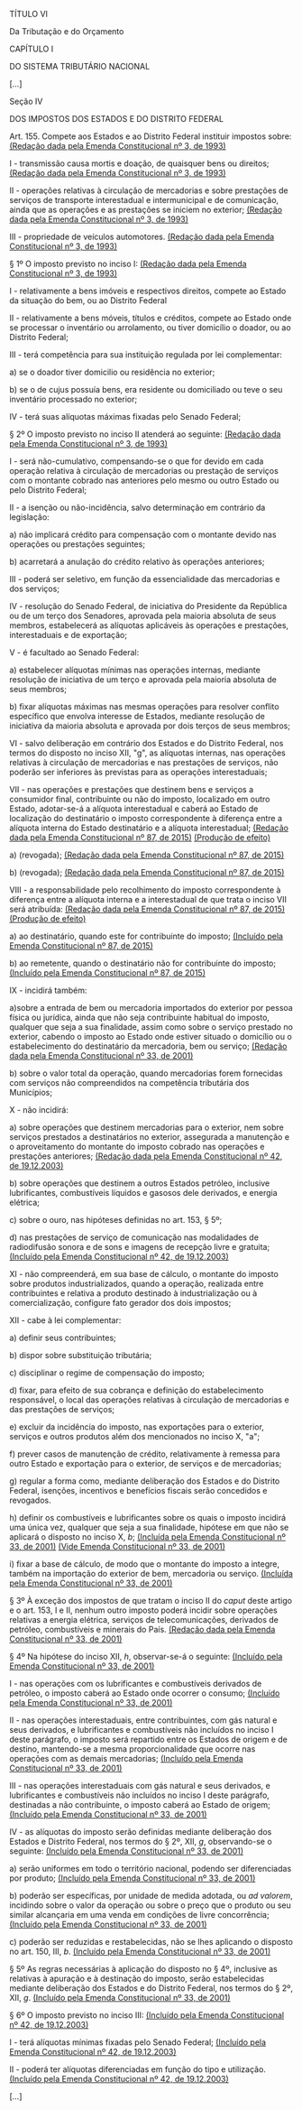 TÍTULO VI

Da Tributação e do Orçamento

CAPÍTULO I

DO SISTEMA TRIBUTÁRIO NACIONAL

[…]

Seção IV

DOS IMPOSTOS DOS ESTADOS E DO DISTRITO FEDERAL

Art. 155. Compete aos Estados e ao Distrito Federal instituir impostos sobre:     [(](http://www.planalto.gov.br/ccivil_03/constituicao/Emendas/Emc/emc03.htm#art1)[Redação dada pela Emenda Constitucional nº 3, de 1993)](http://www.planalto.gov.br/ccivil_03/constituicao/Emendas/Emc/emc03.htm#art1)

I - transmissão causa mortis e doação, de quaisquer bens ou direitos;     [(Redação dada pela Emenda Constitucional nº 3, de 1993)](http://www.planalto.gov.br/ccivil_03/constituicao/Emendas/Emc/emc03.htm#art1)

II - operações relativas à circulação de mercadorias e sobre prestações de serviços de transporte interestadual e intermunicipal e de comunicação, ainda que as operações e as prestações se iniciem no exterior;     [(Redação dada pela Emenda Constitucional nº 3, de 1993)](http://www.planalto.gov.br/ccivil_03/constituicao/Emendas/Emc/emc03.htm#art1)

III - propriedade de veículos automotores.     [(Redação dada pela Emenda Constitucional nº 3, de 1993)](http://www.planalto.gov.br/ccivil_03/constituicao/Emendas/Emc/emc03.htm#art1)

§ 1º O imposto previsto no inciso I:     [(Redação dada pela Emenda Constitucional nº 3, de 1993)](http://www.planalto.gov.br/ccivil_03/constituicao/Emendas/Emc/emc03.htm#art1)

I - relativamente a bens imóveis e respectivos direitos, compete ao Estado da situação do bem, ou ao Distrito Federal

II - relativamente a bens móveis, títulos e créditos, compete ao Estado onde se processar o inventário ou arrolamento, ou tiver domicílio o doador, ou ao Distrito Federal;

III - terá competência para sua instituição regulada por lei complementar:

a) se o doador tiver domicilio ou residência no exterior;

b) se o de cujus possuía bens, era residente ou domiciliado ou teve o seu inventário processado no exterior;

IV - terá suas alíquotas máximas fixadas pelo Senado Federal; 

§ 2º O imposto previsto no inciso II atenderá ao seguinte:     [(Redação dada pela Emenda Constitucional nº 3, de 1993)](http://www.planalto.gov.br/ccivil_03/constituicao/Emendas/Emc/emc03.htm#art1)

I - será não-cumulativo, compensando-se o que for devido em cada operação relativa à circulação de mercadorias ou prestação de serviços com o montante cobrado nas anteriores pelo mesmo ou outro Estado ou pelo Distrito Federal;

II - a isenção ou não-incidência, salvo determinação em contrário da legislação:

a) não implicará crédito para compensação com o montante devido nas operações ou prestações seguintes;

b) acarretará a anulação do crédito relativo às operações anteriores;

III - poderá ser seletivo, em função da essencialidade das mercadorias e dos serviços;

IV - resolução do Senado Federal, de iniciativa do Presidente da República ou de um terço dos Senadores, aprovada pela maioria absoluta de seus membros, estabelecerá as alíquotas aplicáveis às operações e prestações, interestaduais e de exportação;

V - é facultado ao Senado Federal:

a) estabelecer alíquotas mínimas nas operações internas, mediante resolução de iniciativa de um terço e aprovada pela maioria absoluta de seus membros;

b) fixar alíquotas máximas nas mesmas operações para resolver conflito específico que envolva interesse de Estados, mediante resolução de iniciativa da maioria absoluta e aprovada por dois terços de seus membros;

VI - salvo deliberação em contrário dos Estados e do Distrito Federal, nos termos do disposto no inciso XII, "g", as alíquotas internas, nas operações relativas à circulação de mercadorias e nas prestações de serviços, não poderão ser inferiores às previstas para as operações interestaduais;

VII - nas operações e prestações que destinem bens e serviços a consumidor final, contribuinte ou não do imposto, localizado em outro Estado, adotar-se-á a alíquota interestadual e caberá ao Estado de localização do destinatário o imposto correspondente à diferença entre a alíquota interna do Estado destinatário e a alíquota interestadual;      [(Redação dada pela Emenda Constitucional nº 87, de 2015)](http://www.planalto.gov.br/ccivil_03/constituicao/Emendas/Emc/emc87.htm#art1)    [(Produção de efeito)](http://www.planalto.gov.br/ccivil_03/constituicao/Emendas/Emc/emc87.htm#art3)

a) (revogada);      [(Redação dada pela Emenda Constitucional nº 87, de 2015)](http://www.planalto.gov.br/ccivil_03/constituicao/Emendas/Emc/emc87.htm#art1)

b) (revogada);      [(Redação dada pela Emenda Constitucional nº 87, de 2015)](http://www.planalto.gov.br/ccivil_03/constituicao/Emendas/Emc/emc87.htm#art1)

VIII - a responsabilidade pelo recolhimento do imposto correspondente à diferença entre a alíquota interna e a interestadual de que trata o inciso VII será atribuída:      [(Redação dada pela Emenda Constitucional nº 87, de 2015)](http://www.planalto.gov.br/ccivil_03/constituicao/Emendas/Emc/emc87.htm#art1)   [(Produção de efeito)](http://www.planalto.gov.br/ccivil_03/constituicao/Emendas/Emc/emc87.htm#art3)

a) ao destinatário, quando este for contribuinte do imposto;     [(Incluído pela Emenda Constitucional nº 87, de 2015)](http://www.planalto.gov.br/ccivil_03/constituicao/Emendas/Emc/emc87.htm#art1)

b) ao remetente, quando o destinatário não for contribuinte do imposto;      [(Incluído pela Emenda Constitucional nº 87, de 2015)](http://www.planalto.gov.br/ccivil_03/constituicao/Emendas/Emc/emc87.htm#art1)

IX - incidirá também:

a)sobre a entrada de bem ou mercadoria importados do exterior por pessoa física ou jurídica, ainda que não seja contribuinte habitual do imposto, qualquer que seja a sua finalidade, assim como sobre o serviço prestado no exterior, cabendo o imposto ao Estado onde estiver situado o domicílio ou o estabelecimento do destinatário da mercadoria, bem ou serviço;    [(Redação dada pela Emenda Constitucional nº 33, de 2001)](http://www.planalto.gov.br/ccivil_03/constituicao/Emendas/Emc/emc33.htm#art2)

b) sobre o valor total da operação, quando mercadorias forem fornecidas com serviços não compreendidos na competência tributária dos Municípios;

X - não incidirá:

a) sobre operações que destinem mercadorias para o exterior, nem sobre serviços prestados a destinatários no exterior, assegurada a manutenção e o aproveitamento do montante do imposto cobrado nas operações e prestações anteriores;     [(Redação dada pela Emenda Constitucional nº 42, de 19.12.2003)](http://www.planalto.gov.br/ccivil_03/constituicao/Emendas/Emc/emc42.htm#art1)

b) sobre operações que destinem a outros Estados petróleo, inclusive lubrificantes, combustíveis líquidos e gasosos dele derivados, e energia elétrica;

c) sobre o ouro, nas hipóteses definidas no art. 153, § 5º;

d) nas prestações de serviço de comunicação nas modalidades de radiodifusão sonora e de sons e imagens de recepção livre e gratuita;     [(Incluído pela Emenda Constitucional nº 42, de 19.12.2003)](http://www.planalto.gov.br/ccivil_03/constituicao/Emendas/Emc/emc42.htm#art1)

XI - não compreenderá, em sua base de cálculo, o montante do imposto sobre produtos industrializados, quando a operação, realizada entre contribuintes e relativa a produto destinado à industrialização ou à comercialização, configure fato gerador dos dois impostos;

XII - cabe à lei complementar: 

a) definir seus contribuintes;

b) dispor sobre substituição tributária;

c) disciplinar o regime de compensação do imposto;

d) fixar, para efeito de sua cobrança e definição do estabelecimento responsável, o local das operações relativas à circulação de mercadorias e das prestações de serviços;

e) excluir da incidência do imposto, nas exportações para o exterior, serviços e outros produtos além dos mencionados no inciso X, "a";

f) prever casos de manutenção de crédito, relativamente à remessa para outro Estado e exportação para o exterior, de serviços e de mercadorias;

g) regular a forma como, mediante deliberação dos Estados e do Distrito Federal, isenções, incentivos e benefícios fiscais serão concedidos e revogados.

h) definir os combustíveis e lubrificantes sobre os quais o imposto incidirá uma única vez, qualquer que seja a sua finalidade, hipótese em que não se aplicará o disposto no inciso X, *b*;     [(Incluída pela Emenda Constitucional nº 33, de 2001)](http://www.planalto.gov.br/ccivil_03/constituicao/Emendas/Emc/emc33.htm#art2)     [(Vide Emenda Constitucional nº 33, de 2001)](http://www.planalto.gov.br/ccivil_03/constituicao/Emendas/Emc/emc33.htm#art4)

i) fixar a base de cálculo, de modo que o montante do imposto a integre, também na importação do exterior de bem, mercadoria ou serviço.     [(Incluída pela Emenda Constitucional nº 33, de 2001)](http://www.planalto.gov.br/ccivil_03/constituicao/Emendas/Emc/emc33.htm#art2)

§ 3º À exceção dos impostos de que tratam o inciso II do *caput* deste artigo e o art. 153, I e II, nenhum outro imposto poderá incidir sobre operações relativas a energia elétrica, serviços de telecomunicações, derivados de petróleo, combustíveis e minerais do País.     [(Redação dada pela Emenda Constitucional nº 33, de 2001)](http://www.planalto.gov.br/ccivil_03/constituicao/Emendas/Emc/emc33.htm#art2)

§ 4º Na hipótese do inciso XII, *h*, observar-se-á o seguinte:     [(Incluído pela Emenda Constitucional nº 33, de 2001)](http://www.planalto.gov.br/ccivil_03/constituicao/Emendas/Emc/emc33.htm#art2)

I - nas operações com os lubrificantes e combustíveis derivados de petróleo, o imposto caberá ao Estado onde ocorrer o consumo; [(Incluído pela Emenda Constitucional nº 33, de 2001)](http://www.planalto.gov.br/ccivil_03/constituicao/Emendas/Emc/emc33.htm#art2)

II - nas operações interestaduais, entre contribuintes, com gás natural e seus derivados, e lubrificantes e combustíveis não incluídos no inciso I deste parágrafo, o imposto será repartido entre os Estados de origem e de destino, mantendo-se a mesma proporcionalidade que ocorre nas operações com as demais mercadorias;     [(Incluído pela Emenda Constitucional nº 33, de 2001)](http://www.planalto.gov.br/ccivil_03/constituicao/Emendas/Emc/emc33.htm#art2)

III - nas operações interestaduais com gás natural e seus derivados, e lubrificantes e combustíveis não incluídos no inciso I deste parágrafo, destinadas a não contribuinte, o imposto caberá ao Estado de origem;     [(Incluído pela Emenda Constitucional nº 33, de 2001)](http://www.planalto.gov.br/ccivil_03/constituicao/Emendas/Emc/emc33.htm#art2)

IV - as alíquotas do imposto serão definidas mediante deliberação dos Estados e Distrito Federal, nos termos do § 2º, XII, *g*, observando-se o seguinte:     [(Incluído pela Emenda Constitucional nº 33, de 2001)](http://www.planalto.gov.br/ccivil_03/constituicao/Emendas/Emc/emc33.htm#art2)

a) serão uniformes em todo o território nacional, podendo ser diferenciadas por produto;     [(Incluído pela Emenda Constitucional nº 33, de 2001)](http://www.planalto.gov.br/ccivil_03/constituicao/Emendas/Emc/emc33.htm#art2)

b) poderão ser específicas, por unidade de medida adotada, ou *ad valorem*, incidindo sobre o valor da operação ou sobre o preço que o produto ou seu similar alcançaria em uma venda em condições de livre concorrência; [(Incluído pela Emenda Constitucional nº 33, de 2001)](http://www.planalto.gov.br/ccivil_03/constituicao/Emendas/Emc/emc33.htm#art2)

c) poderão ser reduzidas e restabelecidas, não se lhes aplicando o disposto no art. 150, III, *b*.    [(Incluído pela Emenda Constitucional nº 33, de 2001)](http://www.planalto.gov.br/ccivil_03/constituicao/Emendas/Emc/emc33.htm#art2)

§ 5º As regras necessárias à aplicação do disposto no § 4º, inclusive as relativas à apuração e à destinação do imposto, serão estabelecidas mediante deliberação dos Estados e do Distrito Federal, nos termos do § 2º, XII, *g*.     [(Incluído pela Emenda Constitucional nº 33, de 2001)](http://www.planalto.gov.br/ccivil_03/constituicao/Emendas/Emc/emc33.htm#art2)

§ 6º O imposto previsto no inciso III:     [(Incluído pela Emenda Constitucional nº 42, de 19.12.2003)](http://www.planalto.gov.br/ccivil_03/constituicao/Emendas/Emc/emc42.htm#art1)

I - terá alíquotas mínimas fixadas pelo Senado Federal;     [(Incluído pela Emenda Constitucional nº 42, de 19.12.2003)](http://www.planalto.gov.br/ccivil_03/constituicao/Emendas/Emc/emc42.htm#art1)

II - poderá ter alíquotas diferenciadas em função do tipo e utilização.    [(Incluído pela Emenda Constitucional nº 42, de 19.12.2003)](http://www.planalto.gov.br/ccivil_03/constituicao/Emendas/Emc/emc42.htm#art1)

[…]